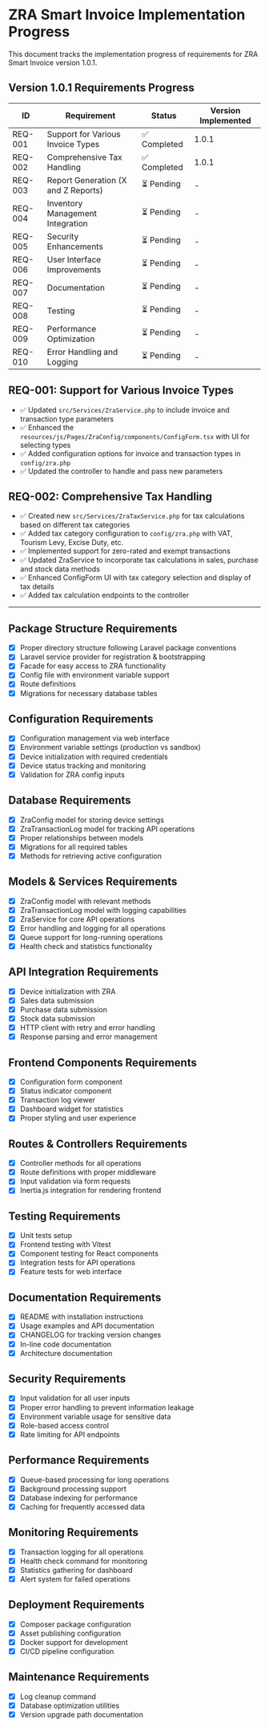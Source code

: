 # ZRA Smart Invoice Implementation Progress

This document tracks the implementation progress of requirements for ZRA Smart Invoice version 1.0.1.

## Version 1.0.1 Requirements Progress

| **ID**  | **Requirement**                     | **Status**   | **Version Implemented** |
| ------- | ----------------------------------- | ------------ | ----------------------- |
| REQ-001 | Support for Various Invoice Types   | ✅ Completed | 1.0.1                   |
| REQ-002 | Comprehensive Tax Handling          | ✅ Completed | 1.0.1                   |
| REQ-003 | Report Generation (X and Z Reports) | ⏳ Pending   | -                       |
| REQ-004 | Inventory Management Integration    | ⏳ Pending   | -                       |
| REQ-005 | Security Enhancements               | ⏳ Pending   | -                       |
| REQ-006 | User Interface Improvements         | ⏳ Pending   | -                       |
| REQ-007 | Documentation                       | ⏳ Pending   | -                       |
| REQ-008 | Testing                             | ⏳ Pending   | -                       |
| REQ-009 | Performance Optimization            | ⏳ Pending   | -                       |
| REQ-010 | Error Handling and Logging          | ⏳ Pending   | -                       |

## REQ-001: Support for Various Invoice Types

- ✅ Updated `src/Services/ZraService.php` to include invoice and transaction type parameters
- ✅ Enhanced the `resources/js/Pages/ZraConfig/components/ConfigForm.tsx` with UI for selecting types
- ✅ Added configuration options for invoice and transaction types in `config/zra.php`
- ✅ Updated the controller to handle and pass new parameters

## REQ-002: Comprehensive Tax Handling

- ✅ Created new `src/Services/ZraTaxService.php` for tax calculations based on different tax categories
- ✅ Added tax category configuration to `config/zra.php` with VAT, Tourism Levy, Excise Duty, etc.
- ✅ Implemented support for zero-rated and exempt transactions
- ✅ Updated ZraService to incorporate tax calculations in sales, purchase and stock data methods
- ✅ Enhanced ConfigForm UI with tax category selection and display of tax details
- ✅ Added tax calculation endpoints to the controller

---

## Package Structure Requirements

- [x] Proper directory structure following Laravel package conventions
- [x] Laravel service provider for registration & bootstrapping
- [x] Facade for easy access to ZRA functionality
- [x] Config file with environment variable support
- [x] Route definitions
- [x] Migrations for necessary database tables

## Configuration Requirements

- [x] Configuration management via web interface
- [x] Environment variable settings (production vs sandbox)
- [x] Device initialization with required credentials
- [x] Device status tracking and monitoring
- [x] Validation for ZRA config inputs

## Database Requirements

- [x] ZraConfig model for storing device settings
- [x] ZraTransactionLog model for tracking API operations
- [x] Proper relationships between models
- [x] Migrations for all required tables
- [x] Methods for retrieving active configuration

## Models & Services Requirements

- [x] ZraConfig model with relevant methods
- [x] ZraTransactionLog model with logging capabilities
- [x] ZraService for core API operations
- [x] Error handling and logging for all operations
- [x] Queue support for long-running operations
- [x] Health check and statistics functionality

## API Integration Requirements

- [x] Device initialization with ZRA
- [x] Sales data submission
- [x] Purchase data submission
- [x] Stock data submission
- [x] HTTP client with retry and error handling
- [x] Response parsing and error management

## Frontend Components Requirements

- [x] Configuration form component
- [x] Status indicator component
- [x] Transaction log viewer
- [x] Dashboard widget for statistics
- [x] Proper styling and user experience

## Routes & Controllers Requirements

- [x] Controller methods for all operations
- [x] Route definitions with proper middleware
- [x] Input validation via form requests
- [x] Inertia.js integration for rendering frontend

## Testing Requirements

- [x] Unit tests setup
- [x] Frontend testing with Vitest
- [x] Component testing for React components
- [x] Integration tests for API operations
- [x] Feature tests for web interface

## Documentation Requirements

- [x] README with installation instructions
- [x] Usage examples and API documentation
- [x] CHANGELOG for tracking version changes
- [x] In-line code documentation
- [x] Architecture documentation

## Security Requirements

- [x] Input validation for all user inputs
- [x] Proper error handling to prevent information leakage
- [x] Environment variable usage for sensitive data
- [x] Role-based access control
- [x] Rate limiting for API endpoints

## Performance Requirements

- [x] Queue-based processing for long operations
- [x] Background processing support
- [x] Database indexing for performance
- [x] Caching for frequently accessed data

## Monitoring Requirements

- [x] Transaction logging for all operations
- [x] Health check command for monitoring
- [x] Statistics gathering for dashboard
- [x] Alert system for failed operations

## Deployment Requirements

- [x] Composer package configuration
- [x] Asset publishing configuration
- [x] Docker support for development
- [x] CI/CD pipeline configuration

## Maintenance Requirements

- [x] Log cleanup command
- [x] Database optimization utilities
- [x] Version upgrade path documentation

